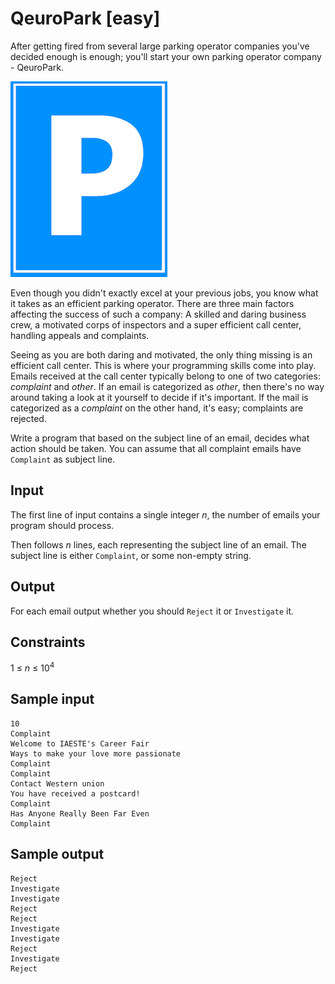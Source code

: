 # QeuroPark [easy]
After getting fired from several large parking operator companies you've decided enough is enough; you'll start your own parking operator company - QeuroPark.

![](../images/qeuropark.png)

Even though you didn't exactly excel at your previous jobs, you know what it takes as an efficient parking operator. There are three main factors affecting the success of such a company: A skilled and daring business crew, a motivated corps of inspectors and a super efficient call center, handling appeals and complaints.

Seeing as you are both daring and motivated, the only thing missing is an efficient call center. This is where your programming skills come into play. Emails received at the call center typically belong to one of two categories: _complaint_ and _other_. If an email is categorized as _other_, then there's no way around taking a look at it yourself to decide if it's important. If the mail is categorized as a _complaint_ on the other hand, it's easy; complaints are rejected.

Write a program that based on the subject line of an email, decides what action should be taken. You can assume that all complaint emails have `Complaint` as subject line.

## Input
The first line of input contains a single integer _n_, the number of emails your program should process.

Then follows _n_ lines, each representing the subject line of an email. The subject line is either `Complaint`, or some non-empty string.

## Output
For each email output whether you should `Reject` it or `Investigate` it.

## Constraints
1 &le; _n_ &le; 10<sup>4</sup>

## Sample input
```
10
Complaint
Welcome to IAESTE's Career Fair
Ways to make your love more passionate
Complaint
Complaint
Contact Western union
You have received a postcard!
Complaint
Has Anyone Really Been Far Even
Complaint
```

## Sample output
```
Reject
Investigate
Investigate
Reject
Reject
Investigate
Investigate
Reject
Investigate
Reject
```